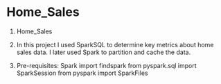 # Home_Sales

1. Home_Sales

2. In this project I used SparkSQL to determine key metrics about home sales data. I later used Spark to partition and cache the data.

3. Pre-requisites:
    Spark
    import findspark
    from pyspark.sql import SparkSession
    from pyspark import SparkFiles